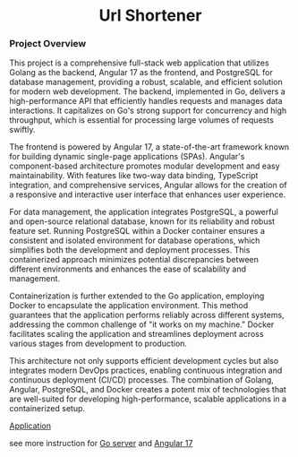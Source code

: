 <div align="center">
    <h1>Url Shortener</h1>
</div>

### Project Overview

This project is a comprehensive full-stack web application that utilizes Golang as the backend, Angular 17 as the frontend, and PostgreSQL for database management, providing a robust, scalable, and efficient solution for modern web development. The backend, implemented in Go, delivers a high-performance API that efficiently handles requests and manages data interactions. It capitalizes on Go's strong support for concurrency and high throughput, which is essential for processing large volumes of requests swiftly.

The frontend is powered by Angular 17, a state-of-the-art framework known for building dynamic single-page applications (SPAs). Angular's component-based architecture promotes modular development and easy maintainability. With features like two-way data binding, TypeScript integration, and comprehensive services, Angular allows for the creation of a responsive and interactive user interface that enhances user experience.

For data management, the application integrates PostgreSQL, a powerful and open-source relational database, known for its reliability and robust feature set. Running PostgreSQL within a Docker container ensures a consistent and isolated environment for database operations, which simplifies both the development and deployment processes. This containerized approach minimizes potential discrepancies between different environments and enhances the ease of scalability and management.

Containerization is further extended to the Go application, employing Docker to encapsulate the application environment. This method guarantees that the application performs reliably across different systems, addressing the common challenge of "it works on my machine." Docker facilitates scaling the application and streamlines deployment across various stages from development to production.

This architecture not only supports efficient development cycles but also integrates modern DevOps practices, enabling continuous integration and continuous deployment (CI/CD) processes. The combination of Golang, Angular, PostgreSQL, and Docker creates a potent mix of technologies that are well-suited for developing high-performance, scalable applications in a containerized setup.

[Application](https://urlshortener-iqwe.onrender.com/)

see more instruction for [Go server](https://github.com/IHsuanHu/URL-Shortener/tree/master/GoServer/configs)
and [Angular 17](https://github.com/IHsuanHu/URL-Shortener/tree/master/urlShortener)
